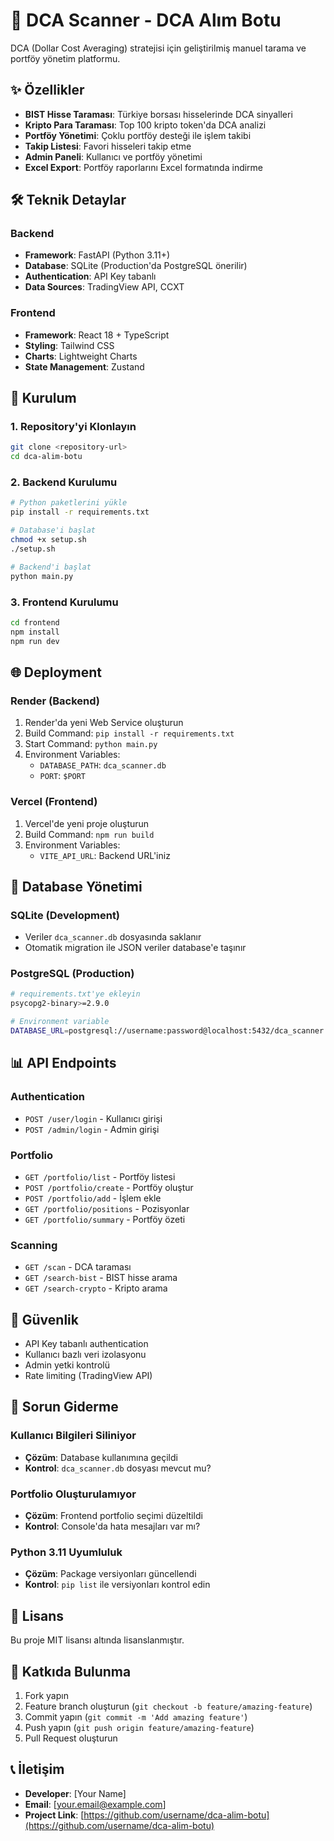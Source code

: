 # 🚀 DCA Scanner - DCA Alım Botu

DCA (Dollar Cost Averaging) stratejisi için geliştirilmiş manuel tarama ve portföy yönetim platformu.

## ✨ Özellikler

- **BIST Hisse Taraması**: Türkiye borsası hisselerinde DCA sinyalleri
- **Kripto Para Taraması**: Top 100 kripto token'da DCA analizi
- **Portföy Yönetimi**: Çoklu portföy desteği ile işlem takibi
- **Takip Listesi**: Favori hisseleri takip etme
- **Admin Paneli**: Kullanıcı ve portföy yönetimi
- **Excel Export**: Portföy raporlarını Excel formatında indirme

## 🛠️ Teknik Detaylar

### Backend
- **Framework**: FastAPI (Python 3.11+)
- **Database**: SQLite (Production'da PostgreSQL önerilir)
- **Authentication**: API Key tabanlı
- **Data Sources**: TradingView API, CCXT

### Frontend
- **Framework**: React 18 + TypeScript
- **Styling**: Tailwind CSS
- **Charts**: Lightweight Charts
- **State Management**: Zustand

## 🚀 Kurulum

### 1. Repository'yi Klonlayın
```bash
git clone <repository-url>
cd dca-alim-botu
```

### 2. Backend Kurulumu
```bash
# Python paketlerini yükle
pip install -r requirements.txt

# Database'i başlat
chmod +x setup.sh
./setup.sh

# Backend'i başlat
python main.py
```

### 3. Frontend Kurulumu
```bash
cd frontend
npm install
npm run dev
```

## 🌐 Deployment

### Render (Backend)
1. Render'da yeni Web Service oluşturun
2. Build Command: `pip install -r requirements.txt`
3. Start Command: `python main.py`
4. Environment Variables:
   - `DATABASE_PATH`: `dca_scanner.db`
   - `PORT`: `$PORT`

### Vercel (Frontend)
1. Vercel'de yeni proje oluşturun
2. Build Command: `npm run build`
3. Environment Variables:
   - `VITE_API_URL`: Backend URL'iniz

## 🔧 Database Yönetimi

### SQLite (Development)
- Veriler `dca_scanner.db` dosyasında saklanır
- Otomatik migration ile JSON veriler database'e taşınır

### PostgreSQL (Production)
```bash
# requirements.txt'ye ekleyin
psycopg2-binary>=2.9.0

# Environment variable
DATABASE_URL=postgresql://username:password@localhost:5432/dca_scanner
```

## 📊 API Endpoints

### Authentication
- `POST /user/login` - Kullanıcı girişi
- `POST /admin/login` - Admin girişi

### Portfolio
- `GET /portfolio/list` - Portföy listesi
- `POST /portfolio/create` - Portföy oluştur
- `POST /portfolio/add` - İşlem ekle
- `GET /portfolio/positions` - Pozisyonlar
- `GET /portfolio/summary` - Portföy özeti

### Scanning
- `GET /scan` - DCA taraması
- `GET /search-bist` - BIST hisse arama
- `GET /search-crypto` - Kripto arama

## 🔐 Güvenlik

- API Key tabanlı authentication
- Kullanıcı bazlı veri izolasyonu
- Admin yetki kontrolü
- Rate limiting (TradingView API)

## 🐛 Sorun Giderme

### Kullanıcı Bilgileri Siliniyor
- **Çözüm**: Database kullanımına geçildi
- **Kontrol**: `dca_scanner.db` dosyası mevcut mu?

### Portfolio Oluşturulamıyor
- **Çözüm**: Frontend portfolio seçimi düzeltildi
- **Kontrol**: Console'da hata mesajları var mı?

### Python 3.11 Uyumluluk
- **Çözüm**: Package versiyonları güncellendi
- **Kontrol**: `pip list` ile versiyonları kontrol edin

## 📝 Lisans

Bu proje MIT lisansı altında lisanslanmıştır.

## 🤝 Katkıda Bulunma

1. Fork yapın
2. Feature branch oluşturun (`git checkout -b feature/amazing-feature`)
3. Commit yapın (`git commit -m 'Add amazing feature'`)
4. Push yapın (`git push origin feature/amazing-feature`)
5. Pull Request oluşturun

## 📞 İletişim

- **Developer**: [Your Name]
- **Email**: [your.email@example.com]
- **Project Link**: [https://github.com/username/dca-alim-botu](https://github.com/username/dca-alim-botu)
